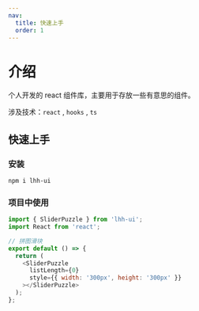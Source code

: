 ```yaml
---
nav:
  title: 快速上手
  order: 1
---
```


# 介绍

个人开发的 react 组件库，主要用于存放一些有意思的组件。

涉及技术：`react` , `hooks` , `ts`

## 快速上手

### 安装

```bash
npm i lhh-ui
```

### 项目中使用

```js
import { SliderPuzzle } from 'lhh-ui';
import React from 'react';

// 拼图滑块
export default () => {
  return (
    <SliderPuzzle
      listLength={0}
      style={{ width: '300px', height: '300px' }}
    ></SliderPuzzle>
  );
};
```